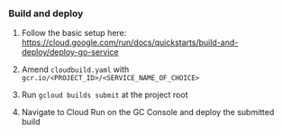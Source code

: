 ### Build and deploy

1. Follow the basic setup here: https://cloud.google.com/run/docs/quickstarts/build-and-deploy/deploy-go-service

2. Amend `cloudbuild.yaml` with `gcr.io/<PROJECT_ID>/<SERVICE_NAME_OF_CHOICE>`

3. Run `gcloud builds submit` at the project root

4. Navigate to Cloud Run on the GC Console and deploy the submitted build
